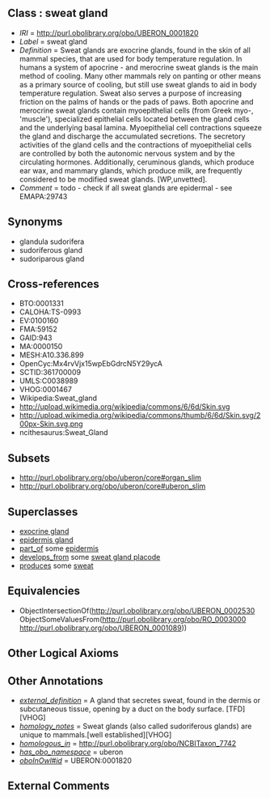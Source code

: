 
## Class : sweat gland

 * *IRI* = http://purl.obolibrary.org/obo/UBERON_0001820
 * *Label* = sweat gland
 * *Definition* = Sweat glands are exocrine glands, found in the skin of all mammal species, that are used for body temperature regulation. In humans a system of apocrine - and merocrine sweat glands is the main method of cooling. Many other mammals rely on panting or other means as a primary source of cooling, but still use sweat glands to aid in body temperature regulation. Sweat also serves a purpose of increasing friction on the palms of hands or the pads of paws. Both apocrine and merocrine sweat glands contain myoepithelial cells (from Greek myo-, 'muscle'), specialized epithelial cells located between the gland cells and the underlying basal lamina. Myoepithelial cell contractions squeeze the gland and discharge the accumulated secretions. The secretory activities of the gland cells and the contractions of myoepithelial cells are controlled by both the autonomic nervous system and by the circulating hormones. Additionally, ceruminous glands, which produce ear wax, and mammary glands, which produce milk, are frequently considered to be modified sweat glands. [WP,unvetted].
 * *Comment* = todo - check if all sweat glands are epidermal - see EMAPA:29743

## Synonyms

 * glandula sudorifera
 * sudoriferous gland
 * sudoriparous gland

## Cross-references

 * BTO:0001331
 * CALOHA:TS-0993
 * EV:0100160
 * FMA:59152
 * GAID:943
 * MA:0000150
 * MESH:A10.336.899
 * OpenCyc:Mx4rvVjx15wpEbGdrcN5Y29ycA
 * SCTID:361700009
 * UMLS:C0038989
 * VHOG:0001467
 * Wikipedia:Sweat_gland
 * http://upload.wikimedia.org/wikipedia/commons/6/6d/Skin.svg
 * http://upload.wikimedia.org/wikipedia/commons/thumb/6/6d/Skin.svg/200px-Skin.svg.png
 * ncithesaurus:Sweat_Gland

## Subsets

 * http://purl.obolibrary.org/obo/uberon/core#organ_slim
 * http://purl.obolibrary.org/obo/uberon/core#uberon_slim

## Superclasses

 * [exocrine gland](../../UBERON/65/UBERON_0002365.md)
 * [epidermis gland](../../UBERON/71/UBERON_0007771.md)
 * [part_of](../../BFO/50/BFO_0000050.md) some [epidermis](../../UBERON/03/UBERON_0001003.md)
 * [develops_from](../../RO/02/RO_0002202.md) some [sweat gland placode](../../UBERON/89/UBERON_0005089.md)
 * [produces](../../RO/00/RO_0003000.md) some [sweat](../../UBERON/89/UBERON_0001089.md)

## Equivalencies

 * ObjectIntersectionOf(<http://purl.obolibrary.org/obo/UBERON_0002530> ObjectSomeValuesFrom(<http://purl.obolibrary.org/obo/RO_0003000> <http://purl.obolibrary.org/obo/UBERON_0001089>))

## Other Logical Axioms


## Other Annotations

 * *[external_definition](../../UBPROP/01/UBPROP_0000001.md)* = A gland that secretes sweat, found in the dermis or subcutaneous tissue, opening by a duct on the body surface. [TFD][VHOG]
 * *[homology_notes](../../UBPROP/03/UBPROP_0000003.md)* = Sweat glands (also called sudoriferous glands) are unique to mammals.[well established][VHOG]
 * *[homologous_in](../../core#homologous/in/core#homologous_in.md)* = http://purl.obolibrary.org/obo/NCBITaxon_7742
 * *[has_obo_namespace](../../ce/oboInOwl#hasOBONamespace.md)* = uberon
 * *[oboInOwl#id](../../id/oboInOwl#id.md)* = UBERON:0001820

## External Comments

